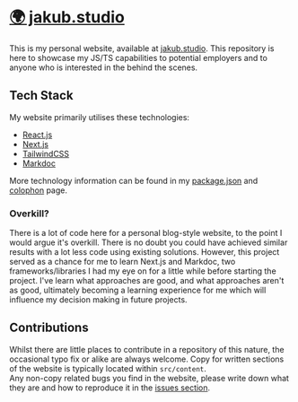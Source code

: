 <p align="center">
	<h1><a align="center" href="www.jakub.studio">🌍 jakub.studio</a></h1>
</p>

This is my personal website, available at [jakub.studio](https://jakub.studio). This repository is here to showcase my JS/TS capabilities to potential employers and to anyone who is interested in the behind the scenes.

## Tech Stack
My website primarily utilises these technologies:
- [React.js](https://reactjs.org)
- [Next.js](https://nextjs.org)
- [TailwindCSS](https://tailwindcss.com)
- [Markdoc](https://markdoc.io)

More technology information can be found in my [package.json](https://github.com/jakub-studio/website/blob/main/package.json) and [colophon](https://jakub.studio/colophon) page.

### Overkill?
There is a lot of code here for a personal blog-style website, to the point I would argue it's overkill. There is no doubt you could have achieved similar results with a lot less code using existing solutions. However, this project served as a chance for me to learn Next.js and Markdoc, two frameworks/libraries I had my eye on for a little while before starting the project. I've learn what approaches are good, and what approaches aren't as good, ultimately becoming a learning experience for me which will influence my decision making in future projects.

## Contributions
Whilst there are little places to contribute in a repository of this nature, the occasional typo fix or alike are always welcome. Copy for written sections of the website is typically located within `src/content`.  
Any non-copy related bugs you find in the website, please write down what they are and how to reproduce it in the [issues section](https://github.com/jakuski/website/issues).